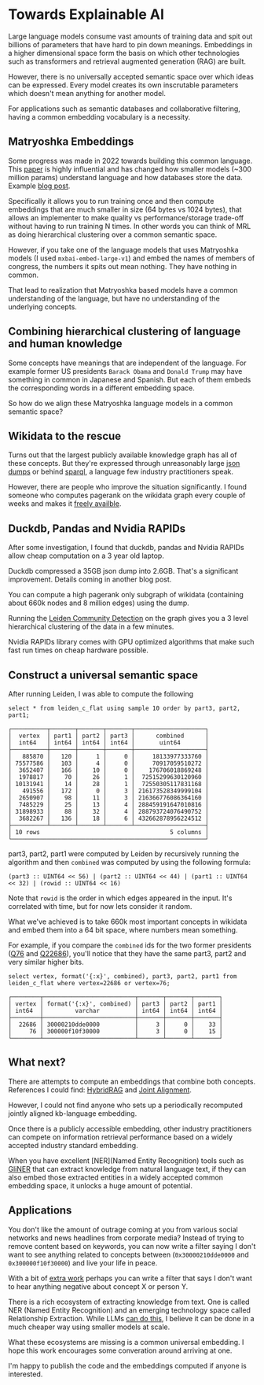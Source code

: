 # Towards Explainable AI

Large language models consume vast amounts of training data and spit out billions of parameters that have hard to pin down meanings. Embeddings in a higher dimensional space form the basis on which other technologies such as transformers and retrieval augmented generation (RAG) are built.

However, there is no universally accepted semantic space over which ideas can be expressed. Every model creates its own inscrutable parameters which doesn't mean anything for another model.

For applications such as semantic databases and collaborative filtering, having a common embedding vocabulary is a necessity.

## Matryoshka Embeddings

Some progress was made in 2022 towards building this common language. This [paper](https://arxiv.org/abs/2205.13147) is highly influential and has changed how smaller models (~300 million params) understand language and how databases store the data. Example [blog post](https://blog.vespa.ai/combining-matryoshka-with-binary-quantization-using-embedder/).

Specifically it allows you to run training once and then compute embeddings that are much smaller in size (64 bytes vs 1024 bytes), that allows an implementer to make quality vs performance/storage trade-off without having to run training N times. In other words you can think of MRL as doing hierarchical clustering over a common semantic space.

However, if you take one of the language models that uses Matryoshka models (I used `mxbai-embed-large-v1`) and embed the names of members of congress, the numbers it spits out mean nothing. They have nothing in common.

That lead to realization that Matryoshka based models have a common understanding of the language, but have no understanding of the underlying concepts.

## Combining hierarchical clustering of language and human knowledge

Some concepts have meanings that are independent of the language. For example former US presidents `Barack Obama` and `Donald Trump` may have something in common in Japanese and Spanish. But each of them embeds the corresponding words in a different embedding space.

So how do we align these Matryoshka language models in a common semantic space?

## Wikidata to the rescue

Turns out that the largest publicly available knowledge graph has all of these concepts. But they're expressed through unreasonably large [json dumps](https://dumps.wikimedia.org/wikidatawiki/entities/) or behind [sparql](https://query.wikidata.org/), a language few industry practitioners speak.

However, there are people who improve the situation significantly. I found someone who computes pagerank on the wikidata graph every couple of weeks and makes it [freely availble](https://danker.s3.amazonaws.com/index.html).

## Duckdb, Pandas and Nvidia RAPIDs

After some investigation, I found that duckdb, pandas and Nvidia RAPIDs allow cheap computation on a 3 year old laptop.

Duckdb compressed a 35GB json dump into 2.6GB. That's a significant improvement. Details coming in another blog post.

You can compute a high pagerank only subgraph of wikidata (containing about 660k nodes and 8 million edges) using the dump.

Running the [Leiden Community Detection](https://en.wikipedia.org/wiki/Leiden_algorithm) on the graph gives you a 3 level hierarchical clustering of the data in a few minutes.

Nvidia RAPIDs library comes with GPU optimized algorithms that make such fast run times on cheap hardware possible.

## Construct a universal semantic space

After running Leiden, I was able to compute the following

```
select * from leiden_c_flat using sample 10 order by part3, part2, part1;

┌──────────┬───────┬───────┬───────┬────────────────────┐
│  vertex  │ part1 │ part2 │ part3 │      combined      │
│  int64   │ int64 │ int64 │ int64 │       uint64       │
├──────────┼───────┼───────┼───────┼────────────────────┤
│   885870 │   120 │     1 │     0 │     18133977333760 │
│ 75577586 │   103 │     4 │     0 │     70917059510272 │
│  3652407 │   166 │    10 │     0 │    176706018869248 │
│  1978817 │    70 │    26 │     1 │  72515299630120960 │
│ 10131941 │    14 │    28 │     1 │  72550305117831168 │
│   491556 │   172 │     0 │     3 │ 216173528349999104 │
│  2650907 │    98 │    11 │     3 │ 216366776086364160 │
│  7485229 │    25 │    13 │     4 │ 288459191647010816 │
│ 31898933 │    88 │    32 │     4 │ 288793724076490752 │
│  3682267 │   136 │    18 │     6 │ 432662878956224512 │
├──────────┴───────┴───────┴───────┴────────────────────┤
│ 10 rows                                     5 columns │
└───────────────────────────────────────────────────────┘
```

part3, part2, part1 were computed by Leiden by recursively running the algorithm and then `combined` was computed by using the following formula:

```
(part3 :: UINT64 << 56) | (part2 :: UINT64 << 44) | (part1 :: UINT64 << 32) | (rowid :: UINT64 << 16)
```

Note that `rowid` is the order in which edges appeared in the input. It's correlated with time, but for now lets consider it random.

What we've achieved is to take 660k most important concepts in wikidata and embed them into a 64 bit space, where numbers mean something.

For example, if you compare the `combined` ids for the two former presidents ([Q76](https://www.wikidata.org/wiki/Q76) and [Q22686](https://www.wikidata.org/wiki/Q76)), you'll notice that they have the same part3, part2 and very similar higher bits.

```
select vertex, format('{:x}', combined), part3, part2, part1 from leiden_c_flat where vertex=22686 or vertex=76;

┌────────┬──────────────────────────┬───────┬───────┬───────┐
│ vertex │ format('{:x}', combined) │ part3 │ part2 │ part1 │
│ int64  │         varchar          │ int64 │ int64 │ int64 │
├────────┼──────────────────────────┼───────┼───────┼───────┤
│  22686 │ 30000210dde0000          │     3 │     0 │    33 │
│     76 │ 300000f10f30000          │     3 │     0 │    15 │
└────────┴──────────────────────────┴───────┴───────┴───────┘
```

## What next?

There are attempts to compute an embeddings that combine both concepts. References I could find: [HybridRAG](https://arxiv.org/html/2408.04948v1) and [Joint Alignment](https://github.com/dki-lab/joint-kb-text-embedding).

However, I could not find anyone who sets up a periodically recomputed jointly aligned kb-language embedding.

Once there is a publicly accessible embedding, other industry practitioners can compete on information retrieval performance based on a widely accepted industry standard embedding.

When you have excellent [NER](Named Entity Recognition) tools such as [GliNER](https://github.com/urchade/GLiNER) that can extract knowledge from natural language text, if they can also embed those extracted entities in a widely accepted common embedding space, it unlocks a huge amount of potential.

## Applications

You don't like the amount of outrage coming at you from various social networks and news headlines from corporate media? Instead of trying to remove content based on keywords, you can now write a filter saying I don't want to see anything related to concepts between (`0x30000210dde0000` and `0x300000f10f30000`) and live your life in peace.

With a bit of [extra work](https://paperswithcode.com/method/transe) perhaps you can write a filter that says I don't want to hear anything negative about concept X or person Y.

There is a rich ecosystem of extracting knowledge from text. One is called NER (Named Entity Recognition) and an emerging technology space called Relationship Extraction. While LLMs [can do this](https://github.com/circlemind-ai/fast-graphrag), I believe it can be done in a much cheaper way using smaller models at scale.

What these ecosystems are missing is a common universal embedding. I hope this work encourages some converation around arriving at one.

I'm happy to publish the code and the embeddings computed if anyone is interested.